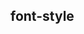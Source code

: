 ## font-style


<!-- CSSJSON.font-style.description -->

<!-- CSSJSON.font-style.syntax -->

<!-- CSSJSON.font-style.values -->

<!-- CSSJSON.font-style.compatibility -->

<!-- CSSJSON.font-style.reference -->